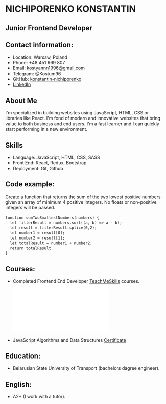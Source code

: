 # NICHIPORENKO KONSTANTIN

## Junior Frontend Developer

## Contact information:

- Location: Warsaw, Poland
- Phone: +48 451 669 807
- Email: kostyannn1996@gmail.com
- Telegram: @Kostum96
- GitHub: [konstantin-nichiporenko](https://github.com/kost321)
- [LinkedIn](https://www.linkedin.com/in/kanstantsin-nichyparenka/)

## About Me

I'm specialized in building websites using JavaScript, HTML, CSS or libraries like React. I'm fond of modern and innovative websites that bring value to both business and end users. I'm a fast learner and I can quickly start performing in a new environment.

## Skills

- Language: JavaScript, HTML, CSS, SASS
- Front End: React, Redux, Bootstrap
- Deployment: Git, Github

## Code example:

Create a function that returns the sum of the two lowest positive numbers given an array of minimum 4 positive integers. No floats or non-positive integers will be passed.

```
function sumTwoSmallestNumbers(numbers) {  
  let filterResult = numbers.sort((a, b) => a - b);
  let result = filterResult.splice(0,2);
  let number1 = result[0];
  let number2 = result[1];
  let totalResult = number1 + number2;
  return totalResult
}

```
## Courses:

- Сompleted Frontend End Developer [TeachMeSkills](https://teachmeskills.by/kursy-programmirovaniya/frontend-html-css-javascript-minsk) courses.
![Certificate](/media/Certificate.pdf)

- JavaScript Algorithms and Data Structures
[Certificate](https://www.freecodecamp.org/certification/fccc9b2dccc-5a72-4526-b744-8f1032a89331/javascript-algorithms-and-data-structures)

## Education:

- Belarusian State University of Transport (bachelors dagree engineer).

## English:

- A2+ (I work with a tutor).